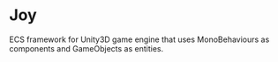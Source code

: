 # Joy
ECS framework for Unity3D game engine that uses MonoBehaviours as components and GameObjects as entities.
